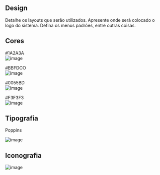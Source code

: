 ## Design

Detalhe os layouts que serão utilizados. Apresente onde será colocado o logo do sistema. Defina os menus padrões, entre outras coisas.


## Cores

#1A2A3A<br/>
![image](https://user-images.githubusercontent.com/85028195/234454032-d43a5915-2134-4f4f-af4a-a677093cbc21.png)

#BBFDOO <br/>
![image](https://user-images.githubusercontent.com/85028195/234453848-28e59601-0cf5-40fe-9fe3-4b53a2da66b9.png)

#0055BD<br/>
![image](https://user-images.githubusercontent.com/85028195/234454385-cafac6f0-0cf1-44d2-8117-0a0068acbcf8.png)

#F3F3F3<br/>
![image](https://user-images.githubusercontent.com/85028195/234454433-2d517efe-9028-41a1-a8c3-8309b9ee1bf9.png)



## Tipografia

Poppins

![image](https://user-images.githubusercontent.com/85028195/234453632-5506d151-9499-4f9b-8024-d14aaa9dddc9.png)



## Iconografia

![image](https://user-images.githubusercontent.com/85028195/234454622-87de0d8c-ca0a-44a3-90d5-069bfe5db8cf.png)

